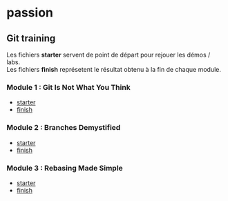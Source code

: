 # passion

## Git training
Les fichiers __starter__ servent de point de départ pour rejouer les démos / labs.  
Les fichiers __finish__ représetent le résultat obtenu à la fin de chaque module.

### Module 1 : Git Is Not What You Think
 - [starter](git/module01_starter.zip)
 - [finish](git/module01_finish.zip)

### Module 2 : Branches Demystified
 - [starter](git/module02_starter.zip)
 - [finish](git/module02_finish.zip)
 
### Module 3 : Rebasing Made Simple
 - [starter](git/module03_starter.zip)
 - [finish](git/module03_finish.zip)
